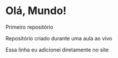 # Olá, Mundo!
 Primeiro repositório

 Repositório criado durante uma aula ao vivo 

 Essa linha eu adicionei diretamente no site
